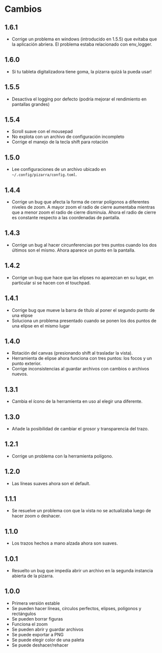 # Cambios

## 1.6.1

- Corrige un problema en windows (introducido en 1.5.5) que evitaba que la
  aplicación abriera. El problema estaba relacionado con env_logger.

## 1.6.0

- Si tu tableta digitalizadora tiene goma, la pizarra quizá la pueda usar!

## 1.5.5

- Desactiva el logging por defecto (podría mejorar el rendimiento en pantallas
  grandes)

## 1.5.4

- Scroll suave con el mousepad
- No explota con un archivo de configuración incompleto
- Corrige el manejo de la tecla shift para rotación

## 1.5.0

- Lee configuraciones de un archivo ubicado en `~/.config/pizarra/config.toml`.

## 1.4.4

- Corrige un bug que afecta la forma de cerrar polígonos a diferentes niveles de
  zoom. A mayor zoom el radio de cierre aumentaba mientras que a menor zoom el
  radio de cierre disminuia. Ahora el radio de cierre es constante respecto a
  las coordenadas de pantalla.

## 1.4.3

- Corrige un bug al hacer circunferencias por tres puntos cuando los dos últimos
  son el mismo. Ahora aparece un punto en la pantalla.

## 1.4.2

- Corrige un bug que hace que las elipses no aparezcan en su lugar, en
  particular si se hacen con el touchpad.

## 1.4.1

- Corrige bug que mueve la barra de título al poner el segundo punto de una
  elipse
- Soluciona un problema presentado cuando se ponen los dos puntos de una elipse
  en el mismo lugar

## 1.4.0

- Rotación del canvas (presionando shift al trasladar la vista).
- Herramienta de elipse ahora funciona con tres puntos: los focos y un punto
  exterior.
- Corrige inconsistencias al guardar archivos con cambios o archivos nuevos.

## 1.3.1

- Cambia el ícono de la herramienta en uso al elegir una diferente.

## 1.3.0

- Añade la posibilidad de cambiar el grosor y transparencia del trazo.

## 1.2.1

- Corrige un problema con la herramienta polígono.

## 1.2.0

- Las líneas suaves ahora son el default.

## 1.1.1

- Se resuelve un problema con que la vista no se actualizaba luego de hacer zoom
  o deshacer.

## 1.1.0

- Los trazos hechos a mano alzada ahora son suaves.

## 1.0.1

- Resuelto un bug que impedía abrir un archivo en la segunda instancia abierta
  de la pizarra.

## 1.0.0

- Primera versión estable
- Se pueden hacer líneas, círculos perfectos, elipses, polígonos y rectángulos
- Se pueden borrar figuras
- Funciona el zoom
- Se pueden abrir y guardar archivos
- Se puede exportar a PNG
- Se puede elegir color de una paleta
- Se puede deshacer/rehacer

